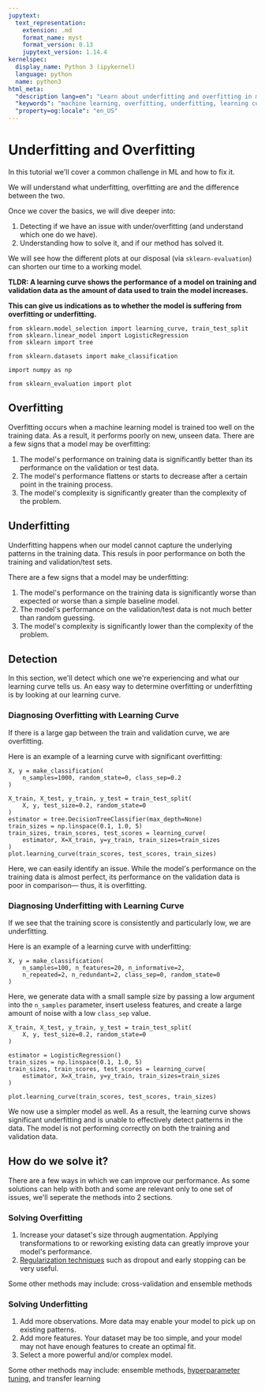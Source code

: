 ```yaml
---
jupytext:
  text_representation:
    extension: .md
    format_name: myst
    format_version: 0.13
    jupytext_version: 1.14.4
kernelspec:
  display_name: Python 3 (ipykernel)
  language: python
  name: python3
html_meta:
  "description lang=en": "Learn about underfitting and overfitting in machine learning, how to detect them using learning curves, and how to solve them."
  "keywords": "machine learning, overfitting, underfitting, learning curve, Python, scikit-learn, matplotlib"
  "property=og:locale": "en_US"
---
```


# Underfitting and Overfitting

In this tutorial we'll cover a common challenge in ML and how to fix it.

We will understand what underfitting, overfitting are and the difference between the two. 

Once we cover the basics, we will dive deeper into:
1. Detecting if we have an issue with under/overfitting (and understand which one do we have).
2. Understanding how to solve it, and if our method has solved it.

We will see how the different plots at our disposal (via `sklearn-evaluation`) can shorten our time to a working model.

**TLDR: A learning curve shows the performance of a model on training and validation data as the amount of data used to train the model increases.** 


**This can give us indications as to whether the model is suffering from overfitting or underfitting.**


```{code-cell} ipython3
from sklearn.model_selection import learning_curve, train_test_split
from sklearn.linear_model import LogisticRegression
from sklearn import tree

from sklearn.datasets import make_classification

import numpy as np

from sklearn_evaluation import plot
```

## Overfitting

Overfitting occurs when a machine learning model is trained too well on the training data.
As a result, it performs poorly on new, unseen data. There are a few signs that a model may be overfitting:
1. The model's performance on training data is significantly better than its performance on the validation or test data.
2. The model's performance flattens or starts to decrease after a certain point in the training process.
3. The model's complexity is significantly greater than the complexity of the problem.

## Underfitting

Underfitting happens when our model cannot capture the underlying patterns in the training data.
This resuls in poor performance on both the training and validation/test sets. 

There are a few signs that a model may be underfitting:
1. The model's performance on the training data is significantly worse than expected or worse than a simple baseline model.
2. The model's performance on the validation/test data is not much better than random guessing.
3. The model's complexity is significantly lower than the complexity of the problem.


## Detection

In this section, we'll detect which one we're experiencing and what our learning curve tells us. An easy way to determine overfitting or underfitting is by looking at our learning curve. 

### Diagnosing Overfitting with Learning Curve

If there is a large gap between the train and validation curve, we are overfitting.

Here is an example of a learning curve with significant overfitting:

```{code-cell} ipython3
X, y = make_classification(
    n_samples=1000, random_state=0, class_sep=0.2
)
```

```{code-cell} ipython3
X_train, X_test, y_train, y_test = train_test_split(
    X, y, test_size=0.2, random_state=0
)
estimator = tree.DecisionTreeClassifier(max_depth=None)
train_sizes = np.linspace(0.1, 1.0, 5)
train_sizes, train_scores, test_scores = learning_curve(
    estimator, X=X_train, y=y_train, train_sizes=train_sizes
)
plot.learning_curve(train_scores, test_scores, train_sizes)
```

Here, we can easily identify an issue. While the model's performance on the training data is almost perfect, its performance on the validation data is poor in comparison— thus, it is overfitting.

### Diagnosing Underfitting with Learning Curve

If we see that the training score is consistently and particularly low, we are underfitting.

Here is an example of a learning curve with underfitting:

```{code-cell} ipython3
X, y = make_classification(
    n_samples=100, n_features=20, n_informative=2,
    n_repeated=2, n_redundant=2, class_sep=0, random_state=0
)
```

Here, we generate data with a small sample size by passing a low argument into the `n_samples` parameter, insert useless features, and create a large amount of noise with a low `class_sep` value. 


```{code-cell} ipython3
X_train, X_test, y_train, y_test = train_test_split(
    X, y, test_size=0.2, random_state=0
)

estimator = LogisticRegression()
train_sizes = np.linspace(0.1, 1.0, 5)
train_sizes, train_scores, test_scores = learning_curve(
    estimator, X=X_train, y=y_train, train_sizes=train_sizes
)

plot.learning_curve(train_scores, test_scores, train_sizes)
```

We now use a simpler model as well. As a result, the learning curve shows significant underfitting and is unable to effectively detect patterns in the data. The model is not performing correctly on both the training and validation data.

## How do we solve it?

There are a few ways in which we can improve our performance. As some solutions can help with both and some are relevant only to one set of issues, we'll seperate the methods into 2 sections.

### Solving Overfitting

1) Increase your dataset's size through augmentation. Applying transformations to or reworking existing data can greatly improve your model's performance.
2) [Regularization techniques](https://cmci.colorado.edu/classes/INFO-4604/files/slides-6_regularization.pdf) such as dropout and early stopping can be very useful.

Some other methods may include: cross-validation and ensemble methods

### Solving Underfitting

1) Add more observations. More data may enable your model to pick up on existing patterns.
2) Add more features. Your dataset may be too simple, and your model may not have enough features to create an optimal fit.
3) Select a more powerful and/or complex model.

Some other methods may include: ensemble methods, [hyperparameter tuning](https://guides.lib.purdue.edu/d-velop/ml-dl/automl1), and transfer learning